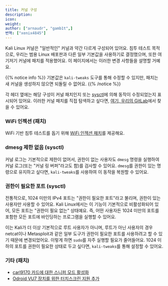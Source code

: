 ```yaml
---
title: 커널 구성
description:
icon:
weight:
author: ["arnaudr", "gamb1t",]
번역: ["xenix4845"]
---
```


Kali Linux 커널은 "일반적인" 커널과 약간 다르게 구성되어 있어요. 침투 테스트 목적으로, 우리는 범용 Linux 배포판과 다른 일부 기본값을 사용하기로 결정했으며, 또한 여기저기 커널에 패치를 적용했어요. 이 페이지에서는 이러한 변경 사항들을 설명할 거예요.

{{% notice info %}}
기본값은 `kali-tweaks` 도구를 통해 수정할 수 있지만, 패치는 새 커널을 생성하지 않으면 되돌릴 수 없어요.
{{% /notice %}}

각 헤더 옆에는 해당 구성이 커널 패치인지 또는 [sysctl](https://en.wikipedia.org/wiki/Sysctl)에 의해 동작이 수정되었는지 표시되어 있어요. 이러한 커널 패치를 직접 탐색하고 싶다면, [여기, 우리의 GitLab](https://gitlab.com/kalilinux/packages/linux/-/blob/kali/master/debian/patches/series#L38)에서 찾을 수 있어요.

### WiFi 인젝션 (패치)

WiFi 기반 침투 테스트를 돕기 위해 [WiFi 인젝션 패치](https://gitlab.com/kalilinux/packages/linux/-/blob/kali/master/debian/patches/features/all/kali-wifi-injection.patch)를 제공해요.

### dmesg 제한 없음 (sysctl)

커널 로그는 기본적으로 제한이 없어서, 권한이 없는 사용자도 `dmesg` 명령을 실행하여 커널 로그(또는 "커널 링 버퍼"라고도 함)를 검사할 수 있어요. `dmesg`를 권한이 있는 명령으로 유지하고 싶다면, `kali-tweaks`를 사용하여 이 동작을 복원할 수 있어요.

### 권한이 필요한 포트 (sysctl)

전통적으로, 1024 미만의 IPv4 포트는 "권한이 필요한 포트"라고 불리며, 권한이 있는 사용자만 사용할 수 있어요. Kali Linux에서는 이 기능이 기본적으로 비활성화되어 있어, 모든 포트는 "권한이 필요 없는" 상태예요. 즉, 어떤 사용자든 1024 미만의 포트를 포함한 모든 포트에 바인딩하는 프로그램을 실행할 수 있어요.

이는 Kali가 더 이상 기본적으로 루트 사용자가 아니며, 루트가 아닌 사용자의 경우 netcat이나 Metasploit과 같은 일부 도구가 권한이 필요한 포트를 사용하려고 할 수 있기 때문에 변경되었어요. 이렇게 하면 `sudo`를 자주 실행할 필요가 줄어들어요. 1024 이하의 포트를 권한이 필요한 상태로 두고 싶다면, `kali-tweaks`를 통해 설정할 수 있어요.

### 기타 (패치)

- [carl9170 카드에 대한 스니퍼 모드 활성화](https://gitlab.com/kalilinux/packages/linux/-/blob/kali/master/debian/patches/features/all/wireless-carl9170-Enable-sniffer-mode-promisc-flag-t.patch)
- [Odroid VU7 장치를 위한 터치스크린 지원 추가](https://gitlab.com/kalilinux/packages/linux/-/blob/kali/master/debian/patches/features/all/dwav-usb-mt-driver.patch)